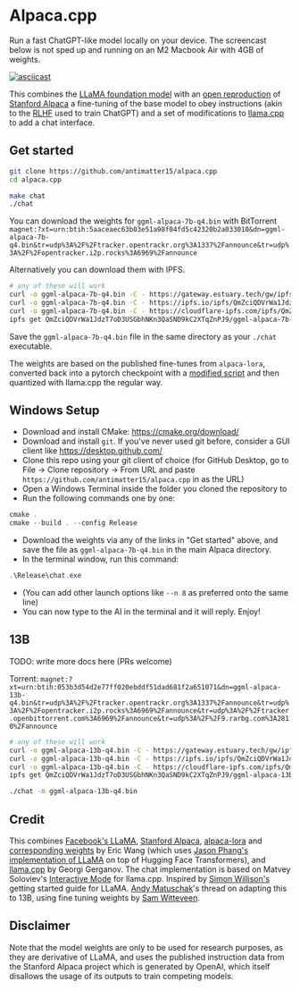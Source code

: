 # Alpaca.cpp

Run a fast ChatGPT-like model locally on your device. The screencast below is not sped up and running on an M2 Macbook Air with 4GB of weights. 


[![asciicast](screencast.gif)](https://asciinema.org/a/dfJ8QXZ4u978Ona59LPEldtKK)


This combines the [LLaMA foundation model](https://github.com/facebookresearch/llama) with an [open reproduction](https://github.com/tloen/alpaca-lora) of [Stanford Alpaca](https://github.com/tatsu-lab/stanford_alpaca) a fine-tuning of the base model to obey instructions (akin to the [RLHF](https://huggingface.co/blog/rlhf) used to train ChatGPT) and a set of modifications to [llama.cpp](https://github.com/ggerganov/llama.cpp) to add a chat interface. 

## Get started

```sh
git clone https://github.com/antimatter15/alpaca.cpp
cd alpaca.cpp

make chat
./chat
```

You can download the weights for `ggml-alpaca-7b-q4.bin` with BitTorrent `magnet:?xt=urn:btih:5aaceaec63b03e51a98f04fd5c42320b2a033010&dn=ggml-alpaca-7b-q4.bin&tr=udp%3A%2F%2Ftracker.opentrackr.org%3A1337%2Fannounce&tr=udp%3A%2F%2Fopentracker.i2p.rocks%3A6969%2Fannounce`


Alternatively you can download them with IPFS.

```sh
# any of these will work
curl -o ggml-alpaca-7b-q4.bin -C - https://gateway.estuary.tech/gw/ipfs/QmZciQDVrWa1JdzT7oD3USGbhNKn3QaSND9kC2XTqZnPJ9/ggml-alpaca-7b-q4.bin
curl -o ggml-alpaca-7b-q4.bin -C - https://ipfs.io/ipfs/QmZciQDVrWa1JdzT7oD3USGbhNKn3QaSND9kC2XTqZnPJ9/ggml-alpaca-7b-q4.bin
curl -o ggml-alpaca-7b-q4.bin -C - https://cloudflare-ipfs.com/ipfs/QmZciQDVrWa1JdzT7oD3USGbhNKn3QaSND9kC2XTqZnPJ9/ggml-alpaca-7b-q4.bin
ipfs get QmZciQDVrWa1JdzT7oD3USGbhNKn3QaSND9kC2XTqZnPJ9/ggml-alpaca-7b-q4.bin
```

Save the `ggml-alpaca-7b-q4.bin` file in the same directory as your `./chat` executable. 

The weights are based on the published fine-tunes from `alpaca-lora`, converted back into a pytorch checkpoint with a [modified script](https://github.com/tloen/alpaca-lora/pull/19) and then quantized with llama.cpp the regular way. 

## Windows Setup

- Download and install CMake: <https://cmake.org/download/>
- Download and install `git`. If you've never used git before, consider a GUI client like <https://desktop.github.com/>
- Clone this repo using your git client of choice (for GitHub Desktop, go to File -> Clone repository -> From URL and paste `https://github.com/antimatter15/alpaca.cpp` in as the URL)
- Open a Windows Terminal inside the folder you cloned the repository to
- Run the following commands one by one:

```ps1
cmake .
cmake --build . --config Release
```

- Download the weights via any of the links in "Get started" above, and save the file as `ggml-alpaca-7b-q4.bin` in the main Alpaca directory.
- In the terminal window, run this command:
```ps1
.\Release\chat.exe
```
- (You can add other launch options like `--n 8` as preferred onto the same line)
- You can now type to the AI in the terminal and it will reply. Enjoy!

## 13B

TODO: write more docs here (PRs welcome)

Torrent: `magnet:?xt=urn:btih:053b3d54d2e77ff020ebddf51dad681f2a651071&dn=ggml-alpaca-13b-q4.bin&tr=udp%3A%2F%2Ftracker.opentrackr.org%3A1337%2Fannounce&tr=udp%3A%2F%2Fopentracker.i2p.rocks%3A6969%2Fannounce&tr=udp%3A%2F%2Ftracker.openbittorrent.com%3A6969%2Fannounce&tr=udp%3A%2F%2F9.rarbg.com%3A2810%2Fannounce`

```sh
# any of these will work
curl -o ggml-alpaca-13b-q4.bin -C - https://gateway.estuary.tech/gw/ipfs/QmZciQDVrWa1JdzT7oD3USGbhNKn3QaSND9kC2XTqZnPJ9/ggml-alpaca-13b-q4.bin
curl -o ggml-alpaca-13b-q4.bin -C - https://ipfs.io/ipfs/QmZciQDVrWa1JdzT7oD3USGbhNKn3QaSND9kC2XTqZnPJ9/ggml-alpaca-13b-q4.bin
curl -o ggml-alpaca-13b-q4.bin -C - https://cloudflare-ipfs.com/ipfs/QmZciQDVrWa1JdzT7oD3USGbhNKn3QaSND9kC2XTqZnPJ9/ggml-alpaca-13b-q4.bin
ipfs get QmZciQDVrWa1JdzT7oD3USGbhNKn3QaSND9kC2XTqZnPJ9/ggml-alpaca-13b-q4.bin
```

```sh
./chat -m ggml-alpaca-13b-q4.bin
```

## Credit

This combines [Facebook's LLaMA](https://github.com/facebookresearch/llama), [Stanford Alpaca](https://crfm.stanford.edu/2023/03/13/alpaca.html), [alpaca-lora](https://github.com/tloen/alpaca-lora) and [corresponding weights](https://huggingface.co/tloen/alpaca-lora-7b/tree/main) by Eric Wang (which uses [Jason Phang's implementation of LLaMA](https://github.com/huggingface/transformers/pull/21955) on top of Hugging Face Transformers), and [llama.cpp](https://github.com/ggerganov/llama.cpp) by Georgi Gerganov. The chat implementation is based on Matvey Soloviev's [Interactive Mode](https://github.com/ggerganov/llama.cpp/pull/61) for llama.cpp. Inspired by [Simon Willison's](https://til.simonwillison.net/llms/llama-7b-m2) getting started guide for LLaMA. [Andy Matuschak](https://twitter.com/andy_matuschak/status/1636769182066053120)'s thread on adapting this to 13B, using fine tuning weights by [Sam Witteveen](https://huggingface.co/samwit/alpaca13B-lora). 


## Disclaimer

Note that the model weights are only to be used for research purposes, as they are derivative of LLaMA, and uses the published instruction data from the Stanford Alpaca project which is generated by OpenAI, which itself disallows the usage of its outputs to train competing models. 


